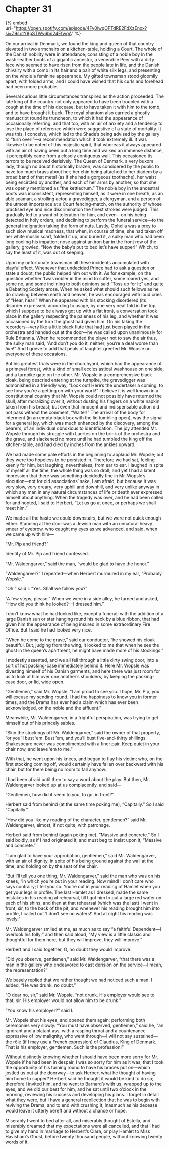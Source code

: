 # Chapter 31

{% embed url="https://open.spotify.com/episode/4Fy0lwqOFTdRE2FdXzEnxx?si=Z9sx1Y8pSTWv6bn24EfwqA" %}

On our arrival in Denmark, we found the king and queen of that country elevated in two armchairs on a kitchen-table, holding a Court. The whole of the Danish nobility were in attendance; consisting of a noble boy in the wash-leather boots of a gigantic ancestor, a venerable Peer with a dirty face who seemed to have risen from the people late in life, and the Danish chivalry with a comb in its hair and a pair of white silk legs, and presenting on the whole a feminine appearance. My gifted townsman stood gloomily apart, with folded arms, and I could have wished that his curls and forehead had been more probable.

Several curious little circumstances transpired as the action proceeded. The late king of the country not only appeared to have been troubled with a cough at the time of his decease, but to have taken it with him to the tomb, and to have brought it back. The royal phantom also carried a ghostly manuscript round its truncheon, to which it had the appearance of occasionally referring, and that too, with an air of anxiety and a tendency to lose the place of reference which were suggestive of a state of mortality. It was this, I conceive, which led to the Shade’s being advised by the gallery to “turn over!”⁠—a recommendation which it took extremely ill. It was likewise to be noted of this majestic spirit, that whereas it always appeared with an air of having been out a long time and walked an immense distance, it perceptibly came from a closely contiguous wall. This occasioned its terrors to be received derisively. The Queen of Denmark, a very buxom lady, though no doubt historically brazen, was considered by the public to have too much brass about her; her chin being attached to her diadem by a broad band of that metal \(as if she had a gorgeous toothache\), her waist being encircled by another, and each of her arms by another, so that she was openly mentioned as “the kettledrum.” The noble boy in the ancestral boots was inconsistent, representing himself, as it were in one breath, as an able seaman, a strolling actor, a gravedigger, a clergyman, and a person of the utmost importance at a Court fencing-match, on the authority of whose practised eye and nice discrimination the finest strokes were judged. This gradually led to a want of toleration for him, and even⁠—on his being detected in holy orders, and declining to perform the funeral service⁠—to the general indignation taking the form of nuts. Lastly, Ophelia was a prey to such slow musical madness, that when, in course of time, she had taken off her white muslin scarf, folded it up, and buried it, a sulky man who had been long cooling his impatient nose against an iron bar in the front row of the gallery, growled, “Now the baby’s put to bed let’s have supper!” Which, to say the least of it, was out of keeping.

Upon my unfortunate townsman all these incidents accumulated with playful effect. Whenever that undecided Prince had to ask a question or state a doubt, the public helped him out with it. As for example; on the question whether ’twas nobler in the mind to suffer, some roared yes, and some no, and some inclining to both opinions said “Toss up for it;” and quite a Debating Society arose. When he asked what should such fellows as he do crawling between earth and heaven, he was encouraged with loud cries of “Hear, hear!” When he appeared with his stocking disordered \(its disorder expressed, according to usage, by one very neat fold in the top, which I suppose to be always got up with a flat iron\), a conversation took place in the gallery respecting the paleness of his leg, and whether it was occasioned by the turn the ghost had given him. On his taking the recorders⁠—very like a little black flute that had just been played in the orchestra and handed out at the door⁠—he was called upon unanimously for Rule Britannia. When he recommended the player not to saw the air thus, the sulky man said, “And don’t _you_ do it, neither; you’re a deal worse than _him_!” And I grieve to add that peals of laughter greeted Mr. Wopsle on everyone of these occasions.

But his greatest trials were in the churchyard, which had the appearance of a primeval forest, with a kind of small ecclesiastical washhouse on one side, and a turnpike gate on the other. Mr. Wopsle in a comprehensive black cloak, being descried entering at the turnpike, the gravedigger was admonished in a friendly way, “Look out! Here’s the undertaker a coming, to see how you’re a getting on with your work!” I believe it is well known in a constitutional country that Mr. Wopsle could not possibly have returned the skull, after moralizing over it, without dusting his fingers on a white napkin taken from his breast; but even that innocent and indispensable action did not pass without the comment, “Waiter!” The arrival of the body for interment \(in an empty black box with the lid tumbling open\), was the signal for a general joy, which was much enhanced by the discovery, among the bearers, of an individual obnoxious to identification. The joy attended Mr. Wopsle through his struggle with Laertes on the brink of the orchestra and the grave, and slackened no more until he had tumbled the king off the kitchen-table, and had died by inches from the ankles upward.

We had made some pale efforts in the beginning to applaud Mr. Wopsle; but they were too hopeless to be persisted in. Therefore we had sat, feeling keenly for him, but laughing, nevertheless, from ear to ear. I laughed in spite of myself all the time, the whole thing was so droll; and yet I had a latent impression that there was something decidedly fine in Mr. Wopsle’s elocution⁠—not for old associations’ sake, I am afraid, but because it was very slow, very dreary, very uphill and downhill, and very unlike anyway in which any man in any natural circumstances of life or death ever expressed himself about anything. When the tragedy was over, and he had been called for and hooted, I said to Herbert, “Let us go at once, or perhaps we shall meet him.”

We made all the haste we could downstairs, but we were not quick enough either. Standing at the door was a Jewish man with an unnatural heavy smear of eyebrow, who caught my eyes as we advanced, and said, when we came up with him⁠—

“Mr. Pip and friend?”

Identity of Mr. Pip and friend confessed.

“Mr. Waldengarver,” said the man, “would be glad to have the honor.”

“Waldengarver?” I repeated⁠—when Herbert murmured in my ear, “Probably Wopsle.”

“Oh!” said I. “Yes. Shall we follow you?”

“A few steps, please.” When we were in a side alley, he turned and asked, “How did you think he looked?⁠—I dressed him.”

I don’t know what he had looked like, except a funeral; with the addition of a large Danish sun or star hanging round his neck by a blue ribbon, that had given him the appearance of being insured in some extraordinary Fire Office. But I said he had looked very nice.

“When he come to the grave,” said our conductor, “he showed his cloak beautiful. But, judging from the wing, it looked to me that when he see the ghost in the queen’s apartment, he might have made more of his stockings.”

I modestly assented, and we all fell through a little dirty swing door, into a sort of hot packing-case immediately behind it. Here Mr. Wopsle was divesting himself of his Danish garments, and here there was just room for us to look at him over one another’s shoulders, by keeping the packing-case door, or lid, wide open.

“Gentlemen,” said Mr. Wopsle, “I am proud to see you. I hope, Mr. Pip, you will excuse my sending round. I had the happiness to know you in former times, and the Drama has ever had a claim which has ever been acknowledged, on the noble and the affluent.”

Meanwhile, Mr. Waldengarver, in a frightful perspiration, was trying to get himself out of his princely sables.

“Skin the stockings off Mr. Waldengarver,” said the owner of that property, “or you’ll bust ’em. Bust ’em, and you’ll bust five-and-thirty shillings. Shakespeare never was complimented with a finer pair. Keep quiet in your chair now, and leave ’em to me.”

With that, he went upon his knees, and began to flay his victim; who, on the first stocking coming off, would certainly have fallen over backward with his chair, but for there being no room to fall anyhow.

I had been afraid until then to say a word about the play. But then, Mr. Waldengarver looked up at us complacently, and said⁠—

“Gentlemen, how did it seem to you, to go, in front?”

Herbert said from behind \(at the same time poking me\), “Capitally.” So I said “Capitally.”

“How did you like my reading of the character, gentlemen?” said Mr. Waldengarver, almost, if not quite, with patronage.

Herbert said from behind \(again poking me\), “Massive and concrete.” So I said boldly, as if I had originated it, and must beg to insist upon it, “Massive and concrete.”

“I am glad to have your approbation, gentlemen,” said Mr. Waldengarver, with an air of dignity, in spite of his being ground against the wall at the time, and holding on by the seat of the chair.

“But I’ll tell you one thing, Mr. Waldengarver,” said the man who was on his knees, “in which you’re out in your reading. Now mind! I don’t care who says contrairy; I tell you so. You’re out in your reading of Hamlet when you get your legs in profile. The last Hamlet as I dressed, made the same mistakes in his reading at rehearsal, till I got him to put a large red wafer on each of his shins, and then at that rehearsal \(which was the last\) I went in front, sir, to the back of the pit, and whenever his reading brought him into profile, I called out ‘I don’t see no wafers!’ And at night his reading was lovely.”

Mr. Waldengarver smiled at me, as much as to say “a faithful Dependent⁠—I overlook his folly;” and then said aloud, “My view is a little classic and thoughtful for them here; but they will improve, they will improve.”

Herbert and I said together, O, no doubt they would improve.

“Did you observe, gentlemen,” said Mr. Waldengarver, “that there was a man in the gallery who endeavored to cast derision on the service⁠—I mean, the representation?”

We basely replied that we rather thought we had noticed such a man. I added, “He was drunk, no doubt.”

“O dear no, sir,” said Mr. Wopsle, “not drunk. His employer would see to that, sir. His employer would not allow him to be drunk.”

“You know his employer?” said I.

Mr. Wopsle shut his eyes, and opened them again; performing both ceremonies very slowly. “You must have observed, gentlemen,” said he, “an ignorant and a blatant ass, with a rasping throat and a countenance expressive of low malignity, who went through⁠—I will not say sustained⁠—the rôle \(if I may use a French expression\) of Claudius, King of Denmark. That is his employer, gentlemen. Such is the profession!”

Without distinctly knowing whether I should have been more sorry for Mr. Wopsle if he had been in despair, I was so sorry for him as it was, that I took the opportunity of his turning round to have his braces put on⁠—which jostled us out at the doorway⁠—to ask Herbert what he thought of having him home to supper? Herbert said he thought it would be kind to do so; therefore I invited him, and he went to Barnard’s with us, wrapped up to the eyes, and we did our best for him, and he sat until two o’clock in the morning, reviewing his success and developing his plans. I forget in detail what they were, but I have a general recollection that he was to begin with reviving the Drama, and to end with crushing it; inasmuch as his decease would leave it utterly bereft and without a chance or hope.

Miserably I went to bed after all, and miserably thought of Estella, and miserably dreamed that my expectations were all cancelled, and that I had to give my hand in marriage to Herbert’s Clara, or play Hamlet to Miss Havisham’s Ghost, before twenty thousand people, without knowing twenty words of it.

